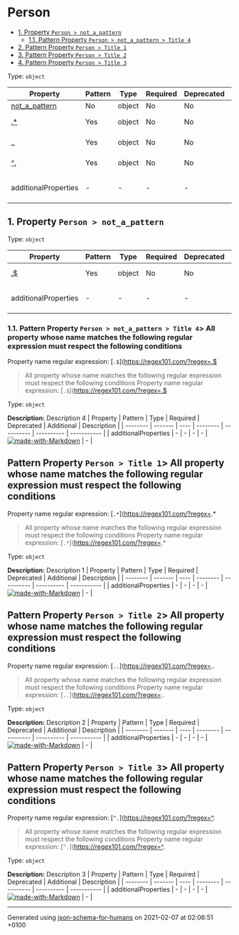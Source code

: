 # Person

- [1. Property `Person > not_a_pattern`](#not_a_pattern)
  - [1.1. Pattern Property `Person > not_a_pattern > Title 4`](#not_a_pattern_pattern1)
- [2. Pattern Property `Person > Title 1`](#pattern1)
- [3. Pattern Property `Person > Title 2`](#pattern2)
- [4. Pattern Property `Person > Title 3`](#pattern3)

Type: `object`

| Property | Pattern | Type | Required | Deprecated | Additional | Description |
| -------- | ------- | ---- | -------- | ---------- | ---------- | ----------- |
| [not_a_pattern](#not_a_pattern)|No|object|No|No| No|-|
| [.*](#pattern1)|Yes|object|No|No| No|Description 1|
| [..](#pattern2)|Yes|object|No|No| No|Description 2|
| [^.](#pattern3)|Yes|object|No|No| No|Description 3|
  | additionalProperties | - | - | - | - |  [![made-with-Markdown](https://img.shields.io/badge/Any%20type-allowed-green)](# "Additional Properties of any type are allowed.") | - |

## <a name="not_a_pattern"></a>1. Property `Person > not_a_pattern`

Type: `object`

| Property | Pattern | Type | Required | Deprecated | Additional | Description |
| -------- | ------- | ---- | -------- | ---------- | ---------- | ----------- |
| [.$](#not_a_pattern_pattern1)|Yes|object|No|No| No|Description 4|
  | additionalProperties | - | - | - | - |  [![made-with-Markdown](https://img.shields.io/badge/Any%20type-allowed-green)](# "Additional Properties of any type are allowed.") | - |

### <a name="not_a_pattern_pattern1"></a>1.1. Pattern Property `Person > not_a_pattern > Title 4`> All property whose name matches the following regular expression must respect the following conditions
  Property name regular expression: 
[`.$`](https://regex101.com/?regex=.$

> All property whose name matches the following regular expression must respect the following conditions
  Property name regular expression: 
[`.$`](https://regex101.com/?regex=.$

Type: `object`

**Description:** Description 4
| Property | Pattern | Type | Required | Deprecated | Additional | Description |
| -------- | ------- | ---- | -------- | ---------- | ---------- | ----------- |
  | additionalProperties | - | - | - | - |  [![made-with-Markdown](https://img.shields.io/badge/Any%20type-allowed-green)](# "Additional Properties of any type are allowed.") | - |

## Pattern Property `Person > Title 1`> All property whose name matches the following regular expression must respect the following conditions
  Property name regular expression: 
[`.*`](https://regex101.com/?regex=.*

> All property whose name matches the following regular expression must respect the following conditions
  Property name regular expression: 
[`.*`](https://regex101.com/?regex=.*

Type: `object`

**Description:** Description 1
| Property | Pattern | Type | Required | Deprecated | Additional | Description |
| -------- | ------- | ---- | -------- | ---------- | ---------- | ----------- |
  | additionalProperties | - | - | - | - |  [![made-with-Markdown](https://img.shields.io/badge/Any%20type-allowed-green)](# "Additional Properties of any type are allowed.") | - |

## Pattern Property `Person > Title 2`> All property whose name matches the following regular expression must respect the following conditions
  Property name regular expression: 
[`..`](https://regex101.com/?regex=..

> All property whose name matches the following regular expression must respect the following conditions
  Property name regular expression: 
[`..`](https://regex101.com/?regex=..

Type: `object`

**Description:** Description 2
| Property | Pattern | Type | Required | Deprecated | Additional | Description |
| -------- | ------- | ---- | -------- | ---------- | ---------- | ----------- |
  | additionalProperties | - | - | - | - |  [![made-with-Markdown](https://img.shields.io/badge/Any%20type-allowed-green)](# "Additional Properties of any type are allowed.") | - |

## Pattern Property `Person > Title 3`> All property whose name matches the following regular expression must respect the following conditions
  Property name regular expression: 
[`^.`](https://regex101.com/?regex=^.

> All property whose name matches the following regular expression must respect the following conditions
  Property name regular expression: 
[`^.`](https://regex101.com/?regex=^.

Type: `object`

**Description:** Description 3
| Property | Pattern | Type | Required | Deprecated | Additional | Description |
| -------- | ------- | ---- | -------- | ---------- | ---------- | ----------- |
  | additionalProperties | - | - | - | - |  [![made-with-Markdown](https://img.shields.io/badge/Any%20type-allowed-green)](# "Additional Properties of any type are allowed.") | - |

----------------------------------------------------------------------------------------------------------------------------
Generated using [json-schema-for-humans](https://github.com/coveooss/json-schema-for-humans) on 2021-02-07 at 02:06:51 +0100